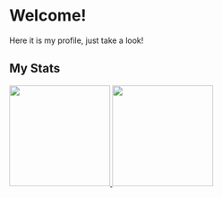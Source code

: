 # Welcome!
Here it is my profile, just take a look!

## My Stats
<p>
<a href="https://github.com/naufal11">
  <img height="180em" src="https://github-readme-stats.vercel.app/api?username=naufal11&count_private=true&show_icons=true&include_all_commits=true&bg_color=e07a5f&title_color=3d405b&text_color=fff&icon_color=81b29a&hide_border=true" />
  <img height="180em" src="https://github-readme-stats.vercel.app/api/top-langs/?username=naufal11&layout=compact&bg_color=f4f1de&hide_border=true" />
</a>
</p>
